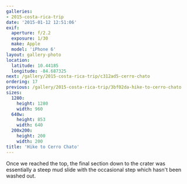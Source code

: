 ```yaml
---
galleries:
- 2015-costa-rica-trip
date: '2015-01-12 12:51:06'
exif:
  aperture: f/2.2
  exposure: 1/30
  make: Apple
  model: 'iPhone 6'
layout: gallery-photo
location:
  latitude: 10.44185
  longitude: -84.687325
next: /gallery/2015-costa-rica-trip/c312ad5-cerro-chato
ordering: 17
previous: /gallery/2015-costa-rica-trip/3bf02da-hike-to-cerro-chato
sizes:
  1280:
    height: 1280
    width: 960
  640w:
    height: 853
    width: 640
  200x200:
    height: 200
    width: 200
title: 'Hike to Cerro Chato'
---
```


Once we reached the top, the final section down to the crater was essentially a steep mud slide with the occasional step which hasn't been washed out.
